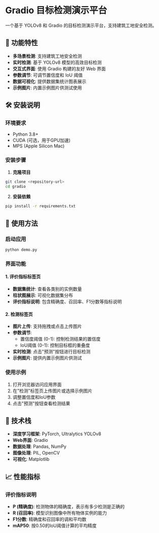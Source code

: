 # Gradio 目标检测演示平台

一个基于 YOLOv8 和 Gradio 的目标检测演示平台，支持建筑工地安全检测。

## 🚀 功能特性

- **多场景检测**: 支持建筑工地安全检测
- **实时检测**: 基于 YOLOv8 模型的高效目标检测
- **交互式界面**: 使用 Gradio 构建的友好 Web 界面
- **参数调节**: 可调节置信度和 IoU 阈值
- **数据可视化**: 提供数据集统计图表展示
- **示例图片**: 内置示例图片供测试使用

## 🛠️ 安装说明

### 环境要求
- Python 3.8+
- CUDA (可选，用于GPU加速)
- MPS (Apple Silicon Mac)

### 安装步骤

1. **克隆项目**
```bash
git clone <repository-url>
cd gradio
```

2. **安装依赖**
```bash
pip install -r requirements.txt
```

## 🎯 使用方法

### 启动应用
```bash
python demo.py
```

### 界面功能

#### 1. 评价指标标签页
- **数据集统计**: 查看各类别的实例数量
- **柱状图展示**: 可视化数据集分布
- **评价指标说明**: 包含精确度、召回率、F1分数等指标说明

#### 2. 检测标签页
- **图片上传**: 支持拖拽或点击上传图片
- **参数调节**:
  - 置信度阈值 (0-1): 控制检测结果的置信度
  - IoU阈值 (0-1): 控制目标框的重叠度
- **实时检测**: 点击"预测"按钮进行目标检测
- **示例图片**: 提供内置示例图片供测试

### 使用示例

1. 打开浏览器访问应用界面
2. 在"检测"标签页上传图片或选择示例图片
3. 调整置信度和IoU参数
4. 点击"预测"按钮查看检测结果

## 🔧 技术栈

- **深度学习框架**: PyTorch, Ultralytics YOLOv8
- **Web界面**: Gradio
- **数据处理**: Pandas, NumPy
- **图像处理**: PIL, OpenCV
- **可视化**: Matplotlib

## 📈 性能指标

### 评价指标说明
- **P (精确度)**: 检测物体的精确度，表示有多少检测是正确的
- **R (召回率)**: 模型识别图像中所有物体实例的能力
- **F1分数**: 精确度和召回率的调和平均数
- **mAP50**: 按0.50的IoU阈值计算的平均精度
